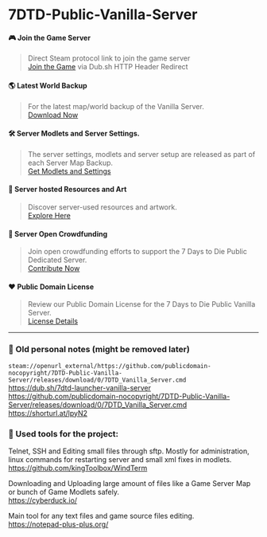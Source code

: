 # 7DTD-Public-Vanilla-Server

#### 🎮 Join the Game Server
> Direct Steam protocol link to join the game server   
 [Join the Game](https://dub.sh/7-Days-To-Die-Public-Server)
> via Dub.sh HTTP Header Redirect

#### 🌎 Latest World Backup
> For the latest map/world backup of the Vanilla Server.  
 [Download Now](https://github.com/publicdomain-nocopyright/7DTD-Vanilla-Public-Server-Map/releases)  

#### 🛠️ Server Modlets and Server Settings.
> The server settings, modlets and server setup are released as part of each Server Map Backup.  
> [Get Modlets and Settings](https://github.com/publicdomain-nocopyright/7DTD-Vanilla-Public-Server-Map/releases)

#### 🎨 Server hosted Resources and Art
> Discover server-used resources and artwork.  
> [Explore Here](https://github.com/publicdomain-nocopyright/7DTD-Public-Vanilla-Server/releases)

#### 👤 Server Open Crowdfunding
> Join open crowdfunding efforts to support the 7 Days to Die Public Dedicated Server.  
> [Contribute Now](https://opencollective.com/7-days-to-die-public-server-wi/projects/7-days-to-die-public-dedicated)

#### ❤️ Public Domain License
> Review our Public Domain License for the 7 Days to Die Public Vanilla Server.  
> [License Details](https://github.com/publicdomain-nocopyright/7DTD-Public-Vanilla-Server/blob/main/LICENSE)

---

### 📝 Old personal notes (might be removed later)
`steam://openurl_external/https://github.com/publicdomain-nocopyright/7DTD-Public-Vanilla-Server/releases/download/0/7DTD_Vanilla_Server.cmd`  
https://dub.sh/7dtd-launcher-vanilla-server  
https://github.com/publicdomain-nocopyright/7DTD-Public-Vanilla-Server/releases/download/0/7DTD_Vanilla_Server.cmd  
https://shorturl.at/lpyN2  

### 💼 Used tools for the project:   
Telnet, SSH and Editing small files through sftp. Mostly for administration, linux commands for restarting server and small xml fixes in modlets. 
https://github.com/kingToolbox/WindTerm

Downloading and Uploading large amount of files like a Game Server Map or bunch of Game Modlets safely.  
https://cyberduck.io/

Main tool for any text files and game source files editing.  
https://notepad-plus-plus.org/
